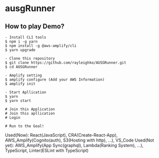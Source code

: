 # ausgRunner

## How to play Demo?

```
- Install CLI tools
$ npm i -g yarn
$ npm install -g @aws-amplify/cli
$ yarn upgrade

- Clone this repository
$ git clone https://github.com/rayleighko/AUSGRunner.git
$ cd AUSGRunner

- Amplify setting
$ amplify configure (Add your AWS Information)
$ amplify init

- Start Apllication
$ yarn
$ yarn start

# Join this Application
# Join this apllication
# Login

# Run to the Goal!
```

Used(Now): React(JavaScript), CRA(Create-React-App), AWS_Amplify(Cognito(auth), S3(Hosting with http), ...), VS_Code
Used(Not yet): AWS_Amplify(App Sync(graphql), Lambda(Ranking System), ...), TypeScript, Linter(ESLint with TypeScript)
